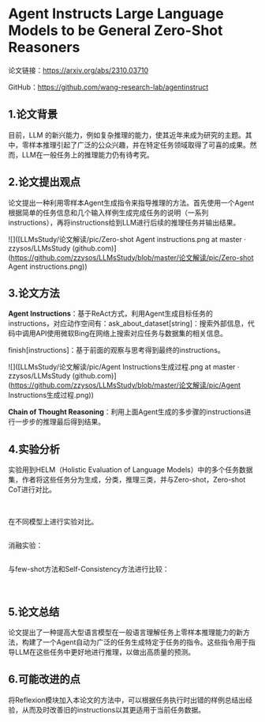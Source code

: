 # **Agent Instructs Large Language Models to be General Zero-Shot Reasoners** 

论文链接：https://arxiv.org/abs/2310.03710

GitHub：https://github.com/wang-research-lab/agentinstruct

## 1.论文背景

目前，LLM 的新兴能力，例如复杂推理的能力，使其近年来成为研究的主题。其中，零样本推理引起了广泛的公众兴趣，并在特定任务领域取得了可喜的成果。然而，LLM在一般任务上的推理能力仍有待考究。

##  2.论文提出观点

论文提出一种利用零样本Agent生成指令来指导推理的方法。首先使用一个Agent根据简单的任务信息和几个输入样例生成完成任务的说明（一系列instructions），再将instructions给到LLM进行后续的推理任务并输出结果。

![]([LLMsStudy/论文解读/pic/Zero-shot Agent instructions.png at master · zzysos/LLMsStudy (github.com)](https://github.com/zzysos/LLMsStudy/blob/master/论文解读/pic/Zero-shot Agent instructions.png))

## 3.论文方法

**Agent Instructions**：基于ReAct方式，利用Agent生成目标任务的instructions，对应动作空间有：ask_about_dataset[string]：搜索外部信息，代码中调用API使用微软Bing在网络上搜索对应任务与数据集的相关信息。

finish[instructions]：基于前面的观察与思考得到最终的instructions。

![]([LLMsStudy/论文解读/pic/Agent Instructions生成过程.png at master · zzysos/LLMsStudy (github.com)](https://github.com/zzysos/LLMsStudy/blob/master/论文解读/pic/Agent Instructions生成过程.png))

**Chain of Thought Reasoning**：利用上面Agent生成的多步骤的instructions进行一步步的推理最后得到结果。

## 4.实验分析

实验用到HELM（Holistic Evaluation of Language Models）中的多个任务数据集，作者将这些任务分为生成，分类，推理三类，并与Zero-shot，Zero-shot CoT进行对比。

![]()     ![]()

在不同模型上进行实验对比。

![]()

消融实验：

![]()

与few-shot方法和Self-Consistency方法进行比较：

![]()     ![]()

## 5.论文总结

论文提出了一种提高大型语言模型在一般语言理解任务上零样本推理能力的新方法，构建了一个Agent自动为广泛的任务生成特定于任务的指令。这些指令用于指导LLM在这些任务中更好地进行推理，以做出高质量的预测。

## 6.可能改进的点

将Reflexion模块加入本论文的方法中，可以根据任务执行时出错的样例总结出经验，从而及时改善旧的instructions以其更适用于当前任务数据。
